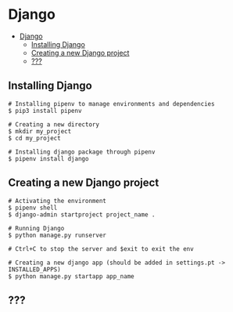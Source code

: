 # Django

- [Django](#django)
  - [Installing Django](#installing-django)
  - [Creating a new Django project](#creating-a-new-django-project)
  - [???](#)


## Installing Django

```shell
# Installing pipenv to manage environments and dependencies
$ pip3 install pipenv

# Creating a new directory
$ mkdir my_project
$ cd my_project

# Installing django package through pipenv
$ pipenv install django

```

## Creating a new Django project

```shell
# Activating the environment
$ pipenv shell
$ django-admin startproject project_name .

# Running Django
$ python manage.py runserver

# Ctrl+C to stop the server and $exit to exit the env

# Creating a new django app (should be added in settings.pt -> INSTALLED_APPS)
$ python manage.py startapp app_name

```

## ???



